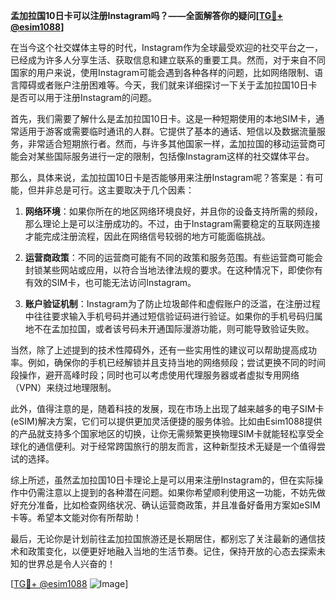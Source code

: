 **孟加拉国10日卡可以注册Instagram吗？——全面解答你的疑问[[TG💪+ @esim1088](https://t.me/s/esim1088)]**

在当今这个社交媒体主导的时代，Instagram作为全球最受欢迎的社交平台之一，已经成为许多人分享生活、获取信息和建立联系的重要工具。然而，对于来自不同国家的用户来说，使用Instagram可能会遇到各种各样的问题，比如网络限制、语言障碍或者账户注册困难等。今天，我们就来详细探讨一下关于孟加拉国10日卡是否可以用于注册Instagram的问题。

首先，我们需要了解什么是孟加拉国10日卡。这是一种短期使用的本地SIM卡，通常适用于游客或需要临时通讯的人群。它提供了基本的通话、短信以及数据流量服务，非常适合短期旅行者。然而，与许多其他国家一样，孟加拉国的移动运营商可能会对某些国际服务进行一定的限制，包括像Instagram这样的社交媒体平台。

那么，具体来说，孟加拉国10日卡是否能够用来注册Instagram呢？答案是：有可能，但并非总是可行。这主要取决于几个因素：

1. **网络环境**：如果你所在的地区网络环境良好，并且你的设备支持所需的频段，那么理论上是可以注册成功的。不过，由于Instagram需要稳定的互联网连接才能完成注册流程，因此在网络信号较弱的地方可能面临挑战。

2. **运营商政策**：不同的运营商可能有不同的政策和服务范围。有些运营商可能会封锁某些网站或应用，以符合当地法律法规的要求。在这种情况下，即使你有有效的SIM卡，也可能无法访问Instagram。

3. **账户验证机制**：Instagram为了防止垃圾邮件和虚假账户的泛滥，在注册过程中往往要求输入手机号码并通过短信验证码进行验证。如果你的手机号码归属地不在孟加拉国，或者该号码未开通国际漫游功能，则可能导致验证失败。

当然，除了上述提到的技术性障碍外，还有一些实用性的建议可以帮助提高成功率。例如，确保你的手机已经解锁并且支持当地的网络频段；尝试更换不同的时间段操作，避开高峰时段；同时也可以考虑使用代理服务器或者虚拟专用网络（VPN）来绕过地理限制。

此外，值得注意的是，随着科技的发展，现在市场上出现了越来越多的电子SIM卡(eSIM)解决方案，它们可以提供更加灵活便捷的服务体验。比如由Esim1088提供的产品就支持多个国家地区的切换，让你无需频繁更换物理SIM卡就能轻松享受全球化的通信便利。对于经常跨国旅行的朋友而言，这种新型技术无疑是一个值得尝试的选择。

综上所述，虽然孟加拉国10日卡理论上是可以用来注册Instagram的，但在实际操作中仍需注意以上提到的各种潜在问题。如果你希望顺利使用这一功能，不妨先做好充分准备，比如检查网络状况、确认运营商政策，并且准备好备用方案如eSIM卡等。希望本文能对你有所帮助！

最后，无论你是计划前往孟加拉国旅游还是长期居住，都别忘了关注最新的通信技术和政策变化，以便更好地融入当地的生活节奏。记住，保持开放的心态去探索未知的世界总是令人兴奋的！

[[TG💪+ @esim1088](https://t.me/s/esim1088) ![Image](https://i.postimg.cc/4NQfJmqS/Snipaste-2025-05-13-00-14-12.png)]